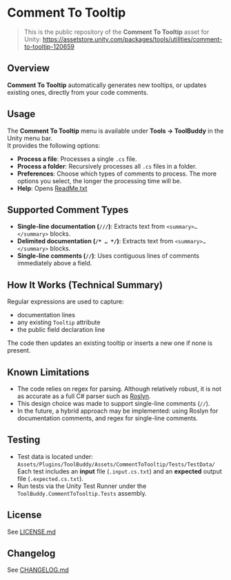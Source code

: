 # Comment To Tooltip

> This is the public repository of the **Comment To Tooltip** asset for Unity: https://assetstore.unity.com/packages/tools/utilities/comment-to-tooltip-120659

## Overview
**Comment To Tooltip** automatically generates new tooltips, or updates existing ones, directly from your code comments.

## Usage

The **Comment To Tooltip** menu is available under **Tools → ToolBuddy** in the Unity menu bar.  
It provides the following options:  
- **Process a file**: Processes a single `.cs` file.  
- **Process a folder**: Recursively processes all `.cs` files in a folder.  
- **Preferences**: Choose which types of comments to process. The more options you select, the longer the processing time will be.  
- **Help**: Opens [ReadMe.txt](Assets/Plugins/ToolBuddy/Assets/CommentToTooltip/ReadMe.txt)

## Supported Comment Types

- **Single-line documentation (`///`)**: Extracts text from `<summary>…</summary>` blocks.  
- **Delimited documentation (`/* … */`)**: Extracts text from `<summary>…</summary>` blocks.  
- **Single-line comments (`//`)**: Uses contiguous lines of comments immediately above a field.  

## How It Works (Technical Summary)

Regular expressions are used to capture:  
- documentation lines  
- any existing `Tooltip` attribute  
- the public field declaration line  

The code then updates an existing tooltip or inserts a new one if none is present.

## Known Limitations

- The code relies on regex for parsing. Although relatively robust, it is not as accurate as a full C# parser such as [Roslyn](https://github.com/dotnet/roslyn).  
- This design choice was made to support single-line comments (`//`).  
- In the future, a hybrid approach may be implemented: using Roslyn for documentation comments, and regex for single-line comments.  

## Testing

- Test data is located under:  
  `Assets/Plugins/ToolBuddy/Assets/CommentToTooltip/Tests/TestData/`  
  Each test includes an **input** file (`.input.cs.txt`) and an **expected** output file (`.expected.cs.txt`).  
- Run tests via the Unity Test Runner under the `ToolBuddy.CommentToTooltip.Tests` assembly.  

## License

See [LICENSE.md](LICENSE.md)

## Changelog

See [CHANGELOG.md](Assets/Plugins/ToolBuddy/Assets/CommentToTooltip/CHANGELOG.md)
